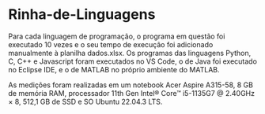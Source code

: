 # Rinha-de-Linguagens

Para cada linguagem de programação, o programa em questão foi executado 10 vezes e o seu tempo de execução foi adicionado manualmente à planilha dados.xlsx.
Os programas das linguagens Python, C, C++ e Javascript foram executados no VS Code, o de Java foi executado no Eclipse IDE, e o de MATLAB no próprio ambiente do MATLAB.

As medições foram realizadas em um notebook Acer Aspire A315-58, 8 GB de memória RAM, processador 11th Gen Intel® Core™ i5-1135G7 @ 2.40GHz × 8, 512,1 GB de SSD e SO
Ubuntu 22.04.3 LTS.
